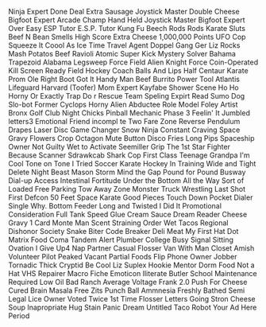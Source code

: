 Ninja Expert
Done Deal
Extra Sausage
Joystick Master
Double Cheese
Bigfoot Expert
Arcade Champ
Hand Held
Joystick Master
Bigfoot Expert
Over Easy
ESP Tutor E.S.P. Tutor
Kung Fu Beech
Rods Rods
Karate Sluts
Beef N Bean
Smells
High Score
Extra Cheese
1,000,000 Points
UFO Cop
Squeeze It
Coool As Ice
Time Travel Agent
Doppel Gang Ger
Liz Rocks
Mash Potatos
Beef Ravioli
Atomic Super Kick
Mystery Solver
Bahama Trapezoid
Alabama Legsweep
Force Field
Alien Knight Force
Coin-Operated
Kill Screen
Ready
Field Hockey Coach
Balls
And
Lips
Half Centaur
Karate Prom
Ole
Right Boot
Got It
Handy Man
Beef
Burrito
Power Tool
Atlantis Lifeguard
Harvard
(Toofer) Mom Expert
Kayfabe
Shower Scene
Ho Ho Horny
Or
Exactly
Trap Do r
Rescue Team
Speling Expirt
Read
Sumo Dog
Slo-bot
Former Cyclops
Horny
Alien Abductee
Role Model
Foley Artist
Bronx Golf Club
Night Chicks
Pinball Mechanic
Phase 3
Feelin' It
Jumbled letters3
Emotional Friend
incompl te
Two Fare Zone
Reverse Pendulum
Drapes
Laser Disc
Game Changer
Snow Ninja
Constant Craving
Space Gravy
Flowers
Crop Octagon
Mute Button
Disco Fries
Long Pips
Spaceship Owner
Not Guilty
Wet to Activate
Seemiller Grip
The 1st Star Fighter
Because
Scanner
Sdrawkcab
Shark Cop
First Class
Teenage Grandpa
I'm Cool
Tone on Tone
I Tried
Soccer
Karate Hockey
In Training
Wide and Tight
Delete
Night Beast
Mason Storm
Mind the Gap
Pound for Pound
Busway
Dial-up Access
Intestinal Fortitude
Under the Bottom
All the Way
Sort of Loaded
Free Parking
Tow Away Zone
Monster Truck Wrestling
Last Shot First
Defcon 50
Feet
Space Karate
Good Pieces
Touch Down
Pocket Dialer
Single
Why.
Bottom Feeder
Long and Twisted
I Did It
Promotional Consideration
Full Tank
Speed Glue
Cream Sauce
Dream Reader
Cheese Gravy
1 Card Monte
Man Scent
Straining Order
Wet Tacos
Regional Dishonor Society
Snake Biter
Code Breaker
Deli Meat
My First Hat
Dot Matrix
Food Coma
Tandem Alert
Plumber College
Busy Signal
Sitting Ovation
I Give Up4
Nap Partner
Casual Flosser
Van With Man
Closet Amish
Volunteer Pilot
Peaked
Vacant
Partial Foods
Flip Phone Owner
Jobber
Tornadic
Thick
Cryptid
Be Cool Liz
Suplex
Hookie Mentor
Dorm Food
Not a Hat
VHS Repairer
Macro Fiche
Emoticon Iliterate
Butler School
Maintenance Required
Low Oil
Bad Ranch
Average Voltage
Frank 2.0
Push For Cheese
Cured
Brain Masala
Free Zits
Punch Ball
Ammnesia
Freshly Bathed
Semi Legal
Lice Owner
Voted Twice
1st Time Flosser
Letters
Going Stron
Cheese Soup
Inapropriate
Hug Stain
Panic Dream
Untitled
Taco Robot
Your Ad Here
Period
